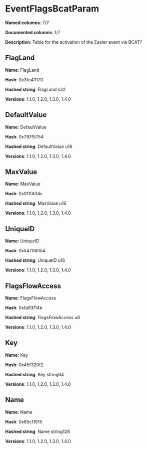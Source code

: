 # EventFlagsBcatParam
**Named columns**: 7/7

**Documented columns**: 1/7

**Description**: Table for the activation of the Easter event via BCAT?
## FlagLand

**Name**: FlagLand

**Hash**: 0x3fe43170

**Hashed string**: FlagLand s32

**Versions**: 1.1.0, 1.2.0, 1.3.0, 1.4.0

## DefaultValue

**Name**: DefaultValue

**Hash**: 0x797f5754

**Hashed string**: DefaultValue u16

**Versions**: 1.1.0, 1.2.0, 1.3.0, 1.4.0

## MaxValue

**Name**: MaxValue

**Hash**: 0x0110b14c

**Hashed string**: MaxValue u16

**Versions**: 1.1.0, 1.2.0, 1.3.0, 1.4.0

## UniqueID

**Name**: UniqueID

**Hash**: 0x54706054

**Hashed string**: UniqueID u16

**Versions**: 1.1.0, 1.2.0, 1.3.0, 1.4.0

## FlagsFlowAccess

**Name**: FlagsFlowAccess

**Hash**: 0xfa93f14b

**Hashed string**: FlagsFlowAccess u8

**Versions**: 1.1.0, 1.2.0, 1.3.0, 1.4.0

## Key

**Name**: Key

**Hash**: 0x45f320f2

**Hashed string**: Key string64

**Versions**: 1.1.0, 1.2.0, 1.3.0, 1.4.0

## Name

**Name**: Name

**Hash**: 0x85cf1615

**Hashed string**: Name string128

**Versions**: 1.1.0, 1.2.0, 1.3.0, 1.4.0

